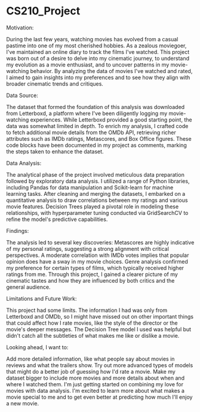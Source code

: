 # CS210_Project




Motivation: 

During the last few years, watching movies has evolved from a casual pastime into one of my most cherished hobbies. As a zealous moviegoer, I've maintained an online diary to track the films I've watched. This project was born out of a desire to delve into my cinematic journey, to understand my evolution as a movie enthusiast, and to uncover patterns in my movie-watching behavior. By analyzing the data of movies I've watched and rated, I aimed to gain insights into my preferences and to see how they align with broader cinematic trends and critiques.


Data Source: 

The dataset that formed the foundation of this analysis was downloaded from Letterboxd, a platform where I've been diligently logging my movie-watching experiences. While Letterboxd provided a good starting point, the data was somewhat limited in depth. To enrich my analysis, I crafted code to fetch additional movie details from the OMDb API, retrieving richer attributes such as IMDb ratings, Metascores, and Box Office figures. These code blocks have been documented in my project as comments, marking the steps taken to enhance the dataset.


Data Analysis: 

The analytical phase of the project involved meticulous data preparation followed by exploratory data analysis. I utilized a range of Python libraries, including Pandas for data manipulation and Scikit-learn for machine learning tasks. After cleaning and merging the datasets, I embarked on a quantitative analysis to draw correlations between my ratings and various movie features. Decision Trees played a pivotal role in modeling these relationships, with hyperparameter tuning conducted via GridSearchCV to refine the model's predictive capabilities.


Findings: 

The analysis led to several key discoveries:
Metascores are highly indicative of my personal ratings, suggesting a strong alignment with critical perspectives.
A moderate correlation with IMDb votes implies that popular opinion does have a sway in my movie choices.
Genre analysis confirmed my preference for certain types of films, which typically received higher ratings from me.
Through this project, I gained a clearer picture of my cinematic tastes and how they are influenced by both critics and the general audience.


Limitations and Future Work: 

This project had some limits. The information I had was only from Letterboxd and OMDb, so I might have missed out on other important things that could affect how I rate movies, like the style of the director or the movie's deeper messages. The Decision Tree model I used was helpful but didn't catch all the subtleties of what makes me like or dislike a movie.


Looking ahead, I want to: 

Add more detailed information, like what people say about movies in reviews and what the trailers show.
Try out more advanced types of models that might do a better job of guessing how I'd rate a movie.
Make my dataset bigger to include more movies and more details about when and where I watched them.
I'm just getting started on combining my love for movies with data analysis. I'm excited to learn more about what makes a movie special to me and to get even better at predicting how much I'll enjoy a new movie.

